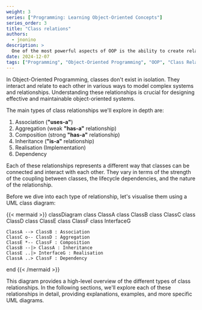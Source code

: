 ```yaml
---
weight: 3
series: ["Programming: Learning Object-Oriented Concepts"]
series_order: 3
title: "Class relations"
authors:
  - jnonino
description: >
  One of the most powerful aspects of OOP is the ability to create relationships between classes, allowing for complex systems to be modelled in a way that closely mimics real-world interactions. Understanding these relationships is crucial for designing robust, maintainable, and scalable software systems. This guide aims to explore the various types of relationships between classes in OOP, including association, aggregation, composition, inheritance, and more. We'll delve into the nuances of each relationship type, provide detailed examples using Python, and illustrate concepts with UML diagrams where appropriate.
date: 2024-12-07
tags: ["Programming", "Object-Oriented Programming", "OOP", "Class Relations"]
---
```


In Object-Oriented Programming, classes don't exist in isolation. They interact and relate to each other in various ways to model complex systems and relationships. Understanding these relationships is crucial for designing effective and maintainable object-oriented systems.

The main types of class relationships we'll explore in depth are:

1. Association (**"uses-a"**)
2. Aggregation (weak **"has-a"** relationship)
3. Composition (strong **"has-a"** relationship)
4. Inheritance (**"is-a"** relationship)
5. Realisation (Implementation)
6. Dependency

Each of these relationships represents a different way that classes can be connected and interact with each other. They vary in terms of the strength of the coupling between classes, the lifecycle dependencies, and the nature of the relationship.

Before we dive into each type of relationship, let's visualise them using a UML class diagram:

{{< mermaid >}}
classDiagram
    class ClassA
    class ClassB
    class ClassC
    class ClassD
    class ClassE
    class ClassF
    class InterfaceG

    ClassA --> ClassB : Association
    ClassC o-- ClassD : Aggregation
    ClassE *-- ClassF : Composition
    ClassB --|> ClassA : Inheritance
    ClassE ..|> InterfaceG : Realisation
    ClassA ..> ClassF : Dependency
end
{{< /mermaid >}}

This diagram provides a high-level overview of the different types of class relationships. In the following sections, we'll explore each of these relationships in detail, providing explanations, examples, and more specific UML diagrams.

